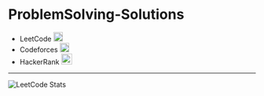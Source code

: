 # ProblemSolving-Solutions
* LeetCode <a href = "https://leetcode.com/Eyab/"><img src = "https://img.shields.io/badge/LeetCode-Eyab-orange" height = 19></a>
* Codeforces  <a href = "https://codeforces.com/profile/Eyab"><img src = "https://img.shields.io/badge/CodeForces-Eyab-yellow" height = 19></a>
* HackerRank   <a href = "https://bit.ly/371iRUx"><img src = "https://img.shields.io/badge/-Hackerrank-BA94C?style=for-the-badge&logo=HackerRank&logoColor=white&color=black" height = 22></a>


***
 ![LeetCode Stats](https://leetcode.card.workers.dev/eyab?theme=dark&font=baloo&extension=activity)
  


 
